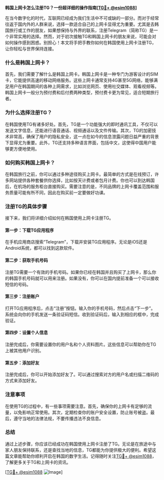 **韩国上网卡怎么注册TG？一份超详细的操作指南[[TG💪+ @esim1088](https://t.me/s/esim1088)]**

在当今数字化的时代，互联网已经成为我们生活中不可或缺的一部分。而对于经常往返于国内外的人群来说，选择一款适合自己的上网卡显得尤为重要。尤其是去韩国旅行或工作的朋友，如果想保持与外界的联系，注册Telegram（简称TG）是一个非常实用的选择。然而，对于初次接触TG和韩国上网卡的朋友来说，可能会对如何操作感到困惑。别担心！本文将手把手教你如何在韩国使用上网卡注册TG，让你轻松与世界保持连接。

### 什么是韩国上网卡？

首先，我们需要了解什么是韩国上网卡。韩国上网卡是一种专门为游客设计的SIM卡，它能提供高速的移动网络服务。这些上网卡通常支持4G甚至5G网络，能够满足用户在韩国期间的各种上网需求，比如浏览网页、使用社交媒体、观看视频等。韩国上网卡一般分为预付费和后付费两种类型，预付费卡更为常见，适合短期旅行者。

### 为什么选择注册TG？

在韩国使用TG有诸多好处。首先，TG是一个功能强大的即时通讯工具，不仅可以发送文字信息，还能进行语音通话、视频通话以及文件传输。其次，TG的加密技术非常高，确保了用户的隐私安全，这一点在如今的信息泄露问题日益严重的背景下显得尤为重要。此外，TG还支持多种语言界面，包括中文，这使得中国用户能够更方便地使用。

### 如何购买韩国上网卡？

在韩国旅行之前，你可以通过多种途径购买上网卡。最简单的方式是在线预订，许多网站提供各种套餐供你选择，比如按天计费或者包月计费。你也可以到达韩国后，在机场的服务柜台直接购买。需要注意的是，不同品牌的上网卡覆盖范围和服务质量可能有所不同，因此在购买前一定要做好功课。

### 注册TG的具体步骤

接下来，我们将详细介绍如何在韩国使用上网卡注册TG。

#### 第一步：下载TG应用程序

在手机应用商店搜索“Telegram”，下载并安装TG应用程序。无论是iOS还是Android系统，都可以找到这款软件。

#### 第二步：获取手机号码

注册TG需要一个有效的手机号码。如果你已经在韩国并且购买了上网卡，那么你的韩国手机号码就可以用来注册。如果没有，你可以在国内提前准备一个可以接收短信的号码。

#### 第三步：注册账户

打开TG应用程序后，点击“注册”按钮。输入你的手机号码，然后点击“下一步”。系统会向你的手机发送一条验证码短信。收到验证码后，输入到相应的框中，完成验证。

#### 第四步：设置个人信息

注册完成后，你需要设置你的用户名和个人资料图片。这些信息可以帮助你在TG上被其他用户识别。

#### 第五步：添加好友

注册完成后，你可以开始添加好友了。可以通过搜索对方的用户名或扫描二维码的方式来添加好友。

### 注意事项

在使用TG的过程中，有一些事项需要注意。首先，确保你的上网卡有足够的流量，以免影响正常使用。其次，定期检查你的账户安全设置，防止账号被盗。最后，遵守当地的法律法规，不要传播违法不良信息。

### 总结

通过上述步骤，你应该已经成功在韩国使用上网卡注册了TG。无论是在旅途中与家人朋友保持联系，还是查找当地的信息，TG都能为你提供极大的便利。希望这篇文章能帮助你顺利开启在韩国的数字生活。记得随时关注[TG💪+ @esim1088](https://t.me/s/esim1088)，了解更多关于TG和上网卡的资讯。

[[TG💪+ @esim1088](https://t.me/s/esim1088) ![Image](https://i.postimg.cc/4NQfJmqS/Snipaste-2025-05-13-00-14-12.png)]